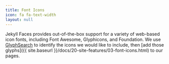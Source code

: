 ```yaml
---
title: Font Icons
icon: fa fa-text-width
layout: null
---
```


Jekyll Faces provides out-of-the-box support for a variety of web-based icon fonts, including Font Awesome, Glyphicons, and Foundation. We use [GlyphSearch](http://glyphsearch.com/) to identify the icons we would like to include, then [add those glyphs]({{ site.baseurl }}/docs/20-site-features/03-font-icons.html) to our pages.